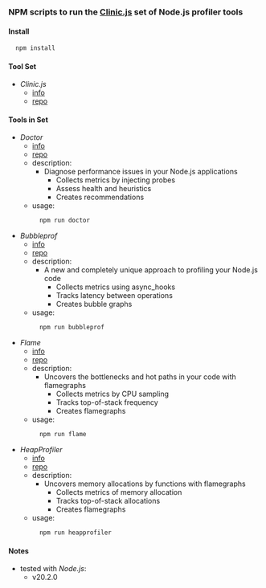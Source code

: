 ### NPM scripts to run the [Clinic.js](https://clinicjs.org/) set of Node.js profiler tools

#### Install

```bash
  npm install
```

#### Tool Set

* _Clinic.js_
  - [info](https://clinicjs.org/)
  - [repo](https://github.com/clinicjs/node-clinic)

#### Tools in Set

* _Doctor_
  - [info](https://clinicjs.org/doctor/)
  - [repo](https://github.com/clinicjs/node-clinic-doctor)
  - description:
    * Diagnose performance issues in your Node.js applications
      - Collects metrics by injecting probes
      - Assess health and heuristics
      - Creates recommendations
  - usage:
    ```bash
      npm run doctor
    ```
* _Bubbleprof_
  - [info](https://clinicjs.org/bubbleprof/)
  - [repo](https://github.com/clinicjs/node-clinic-bubbleprof)
  - description:
    * A new and completely unique approach to profiling your Node.js code
      - Collects metrics using async_hooks
      - Tracks latency between operations
      - Creates bubble graphs
  - usage:
    ```bash
      npm run bubbleprof
    ```
* _Flame_
  - [info](https://clinicjs.org/flame/)
  - [repo](https://github.com/clinicjs/node-clinic-flame)
  - description:
    * Uncovers the bottlenecks and hot paths in your code with flamegraphs
      - Collects metrics by CPU sampling
      - Tracks top-of-stack frequency
      - Creates flamegraphs
  - usage:
    ```bash
      npm run flame
    ```
* _HeapProfiler_
  - [info](https://clinicjs.org/heapprofiler/)
  - [repo](https://github.com/clinicjs/node-clinic-heap-profiler)
  - description:
    * Uncovers memory allocations by functions with flamegraphs
      - Collects metrics of memory allocation
      - Tracks top-of-stack allocations
      - Creates flamegraphs
  - usage:
    ```bash
      npm run heapprofiler
    ```

#### Notes

* tested with _Node.js_:
  - v20.2.0
